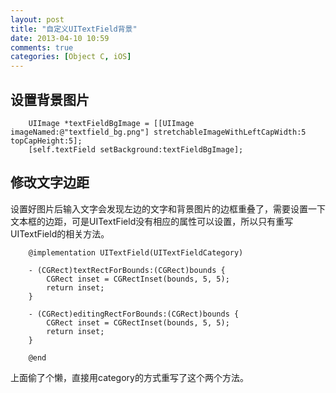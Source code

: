 ```yaml
---
layout: post
title: "自定义UITextField背景"
date: 2013-04-10 10:59
comments: true
categories: [Object C, iOS] 
---
```


## 设置背景图片
``` objc
	UIImage *textFieldBgImage = [[UIImage imageNamed:@"textfield_bg.png"] stretchableImageWithLeftCapWidth:5 topCapHeight:5];
	[self.textField setBackground:textFieldBgImage];
```
<!-- more -->
## 修改文字边距

设置好图片后输入文字会发现左边的文字和背景图片的边框重叠了，需要设置一下文本框的边距，可是UITextField没有相应的属性可以设置，所以只有重写UITextField的相关方法。

```
    @implementation UITextField(UITextFieldCategory)
    
    - (CGRect)textRectForBounds:(CGRect)bounds {
        CGRect inset = CGRectInset(bounds, 5, 5);
        return inset;
    }
    
    - (CGRect)editingRectForBounds:(CGRect)bounds {
        CGRect inset = CGRectInset(bounds, 5, 5);
        return inset;
    }
    
    @end
```
上面偷了个懒，直接用category的方式重写了这个两个方法。

